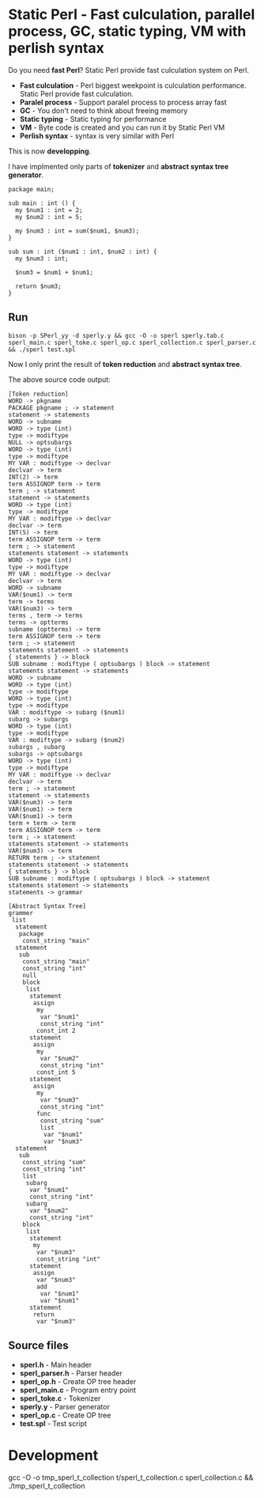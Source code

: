 # Static Perl - Fast culculation, parallel process, GC, static typing, VM with  perlish syntax

Do you need **fast Perl**? Static Perl provide fast culculation system on Perl.

- **Fast culculation** - Perl biggest weekpoint is culculation performance. Static Perl provide fast culculation.
- **Paralel process** - Support paralel process to process array fast
- **GC** - You don't need to think about freeing memory
- **Static typing** - Static typing for performance
- **VM** - Byte code is created and you can run it by Static Perl VM
- **Perlish syntax** - syntax is very similar with Perl

This is now **developping**.

I have implmented only parts of **tokenizer** and **abstract syntax tree generator**.

```
package main;

sub main : int () {
  my $num1 : int = 2;
  my $num2 : int = 5;

  my $num3 : int = sum($num1, $num3);
}

sub sum : int ($num1 : int, $num2 : int) {
  my $num3 : int;

  $num3 = $num1 + $num1;

  return $num3;
}
```

## Run

    bison -p SPerl_yy -d sperly.y && gcc -O -o sperl sperly.tab.c sperl_main.c sperl_toke.c sperl_op.c sperl_collection.c sperl_parser.c && ./sperl test.spl

Now I only print the result of **token reduction** and **abstract syntax tree**.

The above source code output:

```
[Token reduction]
WORD -> pkgname
PACKAGE pkgname ; -> statement
statement -> statements
WORD -> subname
WORD -> type (int)
type -> modiftype
NULL -> optsubargs
WORD -> type (int)
type -> modiftype
MY VAR : modiftype -> declvar
declvar -> term
INT(2) -> term
term ASSIGNOP term -> term
term ; -> statement
statement -> statements
WORD -> type (int)
type -> modiftype
MY VAR : modiftype -> declvar
declvar -> term
INT(5) -> term
term ASSIGNOP term -> term
term ; -> statement
statements statement -> statements
WORD -> type (int)
type -> modiftype
MY VAR : modiftype -> declvar
declvar -> term
WORD -> subname
VAR($num1) -> term
term -> terms
VAR($num3) -> term
terms , term -> terms
terms -> optterms
subname (optterms) -> term
term ASSIGNOP term -> term
term ; -> statement
statements statement -> statements
{ statements } -> block
SUB subname : modiftype ( optsubargs ) block -> statement
statements statement -> statements
WORD -> subname
WORD -> type (int)
type -> modiftype
WORD -> type (int)
type -> modiftype
VAR : modiftype -> subarg ($num1)
subarg -> subargs
WORD -> type (int)
type -> modiftype
VAR : modiftype -> subarg ($num2)
subargs , subarg
subargs -> optsubargs
WORD -> type (int)
type -> modiftype
MY VAR : modiftype -> declvar
declvar -> term
term ; -> statement
statement -> statements
VAR($num3) -> term
VAR($num1) -> term
VAR($num1) -> term
term + term -> term
term ASSIGNOP term -> term
term ; -> statement
statements statement -> statements
VAR($num3) -> term
RETURN term ; -> statement
statements statement -> statements
{ statements } -> block
SUB subname : modiftype ( optsubargs ) block -> statement
statements statement -> statements
statements -> grammar

[Abstract Syntax Tree]
grammer
 list
  statement
   package
    const_string "main"
  statement
   sub
    const_string "main"
    const_string "int"
    null
    block
     list
      statement
       assign
        my
         var "$num1"
         const_string "int"
        const_int 2
      statement
       assign
        my
         var "$num2"
         const_string "int"
        const_int 5
      statement
       assign
        my
         var "$num3"
         const_string "int"
        func
         const_string "sum"
         list
          var "$num1"
          var "$num3"
  statement
   sub
    const_string "sum"
    const_string "int"
    list
     subarg
      var "$num1"
      const_string "int"
     subarg
      var "$num2"
      const_string "int"
    block
     list
      statement
       my
        var "$num3"
        const_string "int"
      statement
       assign
        var "$num3"
        add
         var "$num1"
         var "$num1"
      statement
       return
        var "$num3"
```

## Source files

- **sperl.h** - Main header
- **sperl_parser.h** - Parser header
- **sperl_op.h** - Create OP tree header
- **sperl_main.c** - Program entry point
- **sperl_toke.c** - Tokenizer
- **sperly.y** - Parser generator
- **sperl_op.c** - Create OP tree
- **test.spl** - Test script

# Development

  gcc -O -o tmp_sperl_t_collection t/sperl_t_collection.c sperl_collection.c && ./tmp_sperl_t_collection
